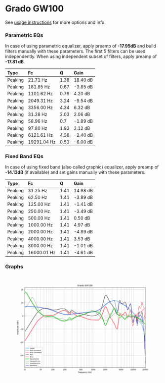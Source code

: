 # Grado GW100
See [usage instructions](https://github.com/jaakkopasanen/AutoEq#usage) for more options and info.

### Parametric EQs
In case of using parametric equalizer, apply preamp of **-17.95dB** and build filters manually
with these parameters. The first 5 filters can be used independently.
When using independent subset of filters, apply preamp of **-17.81 dB**.

| Type    | Fc          |    Q | Gain     |
|:--------|:------------|:-----|:---------|
| Peaking | 21.71 Hz    | 1.38 | 18.40 dB |
| Peaking | 181.85 Hz   | 0.67 | -3.85 dB |
| Peaking | 1101.62 Hz  | 0.79 | 4.20 dB  |
| Peaking | 2049.31 Hz  | 3.24 | -9.54 dB |
| Peaking | 3356.00 Hz  | 4.34 | 6.32 dB  |
| Peaking | 31.28 Hz    | 2.03 | 2.06 dB  |
| Peaking | 58.96 Hz    | 0.7  | -1.89 dB |
| Peaking | 97.80 Hz    | 1.93 | 2.12 dB  |
| Peaking | 6121.61 Hz  | 4.38 | -2.40 dB |
| Peaking | 19291.04 Hz | 0.53 | -6.00 dB |

### Fixed Band EQs
In case of using fixed band (also called graphic) equalizer, apply preamp of **-14.13dB**
(if available) and set gains manually with these parameters.

| Type    | Fc          |    Q | Gain     |
|:--------|:------------|:-----|:---------|
| Peaking | 31.25 Hz    | 1.41 | 14.98 dB |
| Peaking | 62.50 Hz    | 1.41 | -3.89 dB |
| Peaking | 125.00 Hz   | 1.41 | -1.41 dB |
| Peaking | 250.00 Hz   | 1.41 | -3.49 dB |
| Peaking | 500.00 Hz   | 1.41 | 0.50 dB  |
| Peaking | 1000.00 Hz  | 1.41 | 4.97 dB  |
| Peaking | 2000.00 Hz  | 1.41 | -4.89 dB |
| Peaking | 4000.00 Hz  | 1.41 | 3.53 dB  |
| Peaking | 8000.00 Hz  | 1.41 | -1.01 dB |
| Peaking | 16000.01 Hz | 1.41 | -4.61 dB |

### Graphs
![](./Grado%20GW100.png)